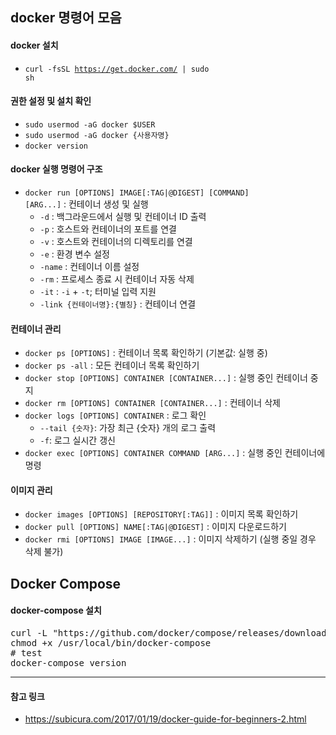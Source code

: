 ## docker 명령어 모음
#### docker 설치
* <code>curl -fsSL https://get.docker.com/ | sudo sh</code>
#### 권한 설정 및 설치 확인
* <code>sudo usermod -aG docker $USER</code>
* <code>sudo usermod -aG docker {사용자명}</code>
* <code>docker version</code>

#### docker 실행 명령어 구조
* <code>docker run [OPTIONS] IMAGE[:TAG|@DIGEST] [COMMAND] [ARG...]</code> : 컨테이너 생성 및 실행
  * <code>-d</code> : 백그라운드에서 실행 및 컨테이너 ID 출력
  * <code>-p</code> : 호스트와 컨테이너의 포트를 연결
  * <code>-v</code> : 호스트와 컨테이너의 디렉토리를 연결
  * <code>-e</code> : 환경 변수 설정
  * <code>-name</code> : 컨테이너 이름 설정
  * <code>-rm</code> : 프로세스 종료 시 컨테이너 자동 삭제
  * <code>-it</code> : <code>-i</code> + <code>-t</code>; 터미널 입력 지원
  * <code>-link {컨테이너명}:{별칭}</code> : 컨테이너 연결


#### 컨테이너 관리
* <code>docker ps [OPTIONS]</code> : 컨테이너 목록 확인하기 (기본값: 실행 중)
* <code>docker ps -all</code> : 모든 컨테이너 목록 확인하기
* <code>docker stop [OPTIONS] CONTAINER [CONTAINER...]</code> : 실행 중인 컨테이너 중지
* <code>docker rm [OPTIONS] CONTAINER [CONTAINER...]</code> : 컨테이너 삭제
* <code>docker logs [OPTIONS] CONTAINER</code> : 로그 확인
  * <code>--tail {숫자}</code>: 가장 최근 {숫자} 개의 로그 출력
  * <code>-f</code>: 로그 실시간 갱신
* <code>docker exec [OPTIONS] CONTAINER COMMAND [ARG...]</code> : 실행 중인 컨테이너에 명령


#### 이미지 관리
* <code>docker images [OPTIONS] [REPOSITORY[:TAG]]</code> : 이미지 목록 확인하기
* <code>docker pull [OPTIONS] NAME[:TAG|@DIGEST]</code> : 이미지 다운로드하기
* <code>docker rmi [OPTIONS] IMAGE [IMAGE...]</code> : 이미지 삭제하기 (실행 중일 경우 삭제 불가)


## Docker Compose
#### docker-compose 설치
<pre>
curl -L "https://github.com/docker/compose/releases/download/1.9.0/docker-compose-$(uname -s)-$(uname -m)" -o /usr/local/bin/docker-compose
chmod +x /usr/local/bin/docker-compose
# test
docker-compose version
</pre>

----
#### 참고 링크
- https://subicura.com/2017/01/19/docker-guide-for-beginners-2.html
